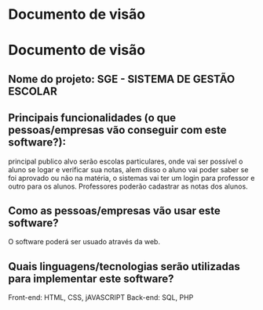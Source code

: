 # Documento de visão

# Documento de visão

## Nome do projeto: SGE - SISTEMA DE GESTÃO ESCOLAR 

## Principais funcionalidades (o que pessoas/empresas vão conseguir com este software?):

principal publico alvo serão escolas particulares, onde vai ser possível o aluno se logar e verificar sua notas, 
alem disso o aluno vai poder saber se foi aprovado ou não na matéria, o sistemas vai ter um login para professor 
e outro para os alunos. Professores poderão cadastrar as notas dos alunos.

## Como as pessoas/empresas vão usar este software?

O software poderá ser usuado através da web. 

## Quais linguagens/tecnologias serão utilizadas para implementar este software?

Front-end: HTML, CSS, jAVASCRIPT 
Back-end: SQL, PHP
